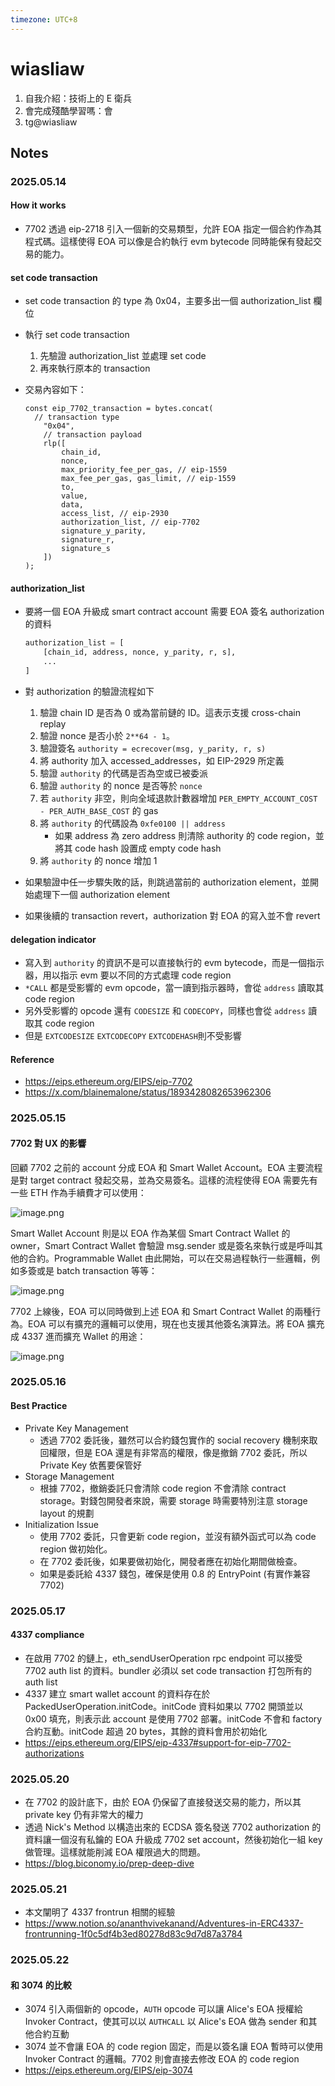 ```yaml
---
timezone: UTC+8
---
```



# wiasliaw

1. 自我介紹：技術上的 E 衛兵
2. 會完成殘酷學習嗎：會
3. tg@wiasliaw

## Notes

<!-- Content_START -->

### 2025.05.14

#### How it works

- 7702 透過 eip-2718 引入一個新的交易類型，允許 EOA 指定一個合約作為其程式碼。這樣使得 EOA 可以像是合約執行 evm bytecode 同時能保有發起交易的能力。

#### set code transaction

- set code transaction 的 type 為 0x04，主要多出一個 authorization_list 欄位
- 執行 set code transaction
    1. 先驗證 authorization_list 並處理 set code
    2. 再來執行原本的 transaction
- 交易內容如下：
    
    ```tsx
    const eip_7702_transaction = bytes.concat(
      // transaction type
    	"0x04",
    	// transaction payload
    	rlp([
    		chain_id,
    		nonce,
    		max_priority_fee_per_gas, // eip-1559
    		max_fee_per_gas, gas_limit, // eip-1559
    		to,
    		value,
    		data,
    		access_list, // eip-2930
    		authorization_list, // eip-7702
    		signature_y_parity,
    		signature_r,
    		signature_s
    	])
    );
    ```
    

#### authorization_list

- 要將一個 EOA 升級成 smart contract account 需要 EOA 簽名 authorization 的資料
    
    ```python
    authorization_list = [
    	[chain_id, address, nonce, y_parity, r, s],
    	...
    ]
    ```
    
- 對 authorization 的驗證流程如下
    1. 驗證 chain ID 是否為 0 或為當前鏈的 ID。這表示支援 cross-chain replay
    2. 驗證 nonce 是否小於 `2**64 - 1`。
    3. 驗證簽名 `authority = ecrecover(msg, y_parity, r, s)`
    4. 將 authority 加入 accessed_addresses，如 EIP-2929 所定義
    5. 驗證 `authority` 的代碼是否為空或已被委派
    6. 驗證 `authority` 的 nonce 是否等於 `nonce`
    7. 若 `authority` 非空，則向全域退款計數器增加 `PER_EMPTY_ACCOUNT_COST - PER_AUTH_BASE_COST` 的 gas
    8. 將 `authority` 的代碼設為 `0xfe0100 || address`
        - 如果 address 為 zero address 則清除 authority 的 code region，並將其 code hash 設置成 empty code hash
    9. 將 `authority` 的 nonce 增加 1
- 如果驗證中任一步驟失敗的話，則跳過當前的 authorization element，並開始處理下一個 authorization element
- 如果後續的 transaction revert，authorization 對 EOA 的寫入並不會 revert

#### delegation indicator

- 寫入到 `authority` 的資訊不是可以直接執行的 evm bytecode，而是一個指示器，用以指示 evm 要以不同的方式處理 code region
- `*CALL` 都是受影響的 evm opcode，當一讀到指示器時，會從 `address` 讀取其 code region
- 另外受影響的 opcode 還有 `CODESIZE` 和 `CODECOPY`，同樣也會從 `address` 讀取其 code region
- 但是 `EXTCODESIZE` `EXTCODECOPY` `EXTCODEHASH`則不受影響

#### Reference

- https://eips.ethereum.org/EIPS/eip-7702
- https://x.com/blainemalone/status/1893428082653962306

### 2025.05.15

#### 7702 對 UX 的影響

回顧 7702 之前的 account 分成 EOA 和 Smart Wallet Account。EOA 主要流程是對 target contract 發起交易，並為交易簽名。這樣的流程使得 EOA 需要先有一些 ETH 作為手續費才可以使用：

![image.png](https://img.notionusercontent.com/s3/prod-files-secure%2F0e13fc79-68f6-4250-ac7b-770fd24029db%2Fac7d5225-2a67-49e0-8788-0ae5ccd3d210%2Fimage.png/size/w=2000?exp=1747293492&sig=jH2hf3EM29JNlwlWFWi-KMT7rPKO4VJgwJ5s-Km7YF4&id=1f4098e3-5fa6-8016-99f4-e6d7e4548602&table=block&userId=b83e83cc-a393-4f23-82e9-22582fd02e8d)

Smart Wallet Account 則是以 EOA 作為某個 Smart Contract Wallet 的 owner，Smart Contract Wallet 會驗證 msg.sender 或是簽名來執行或是呼叫其他的合約。Programmable Wallet 由此開始，可以在交易過程執行一些邏輯，例如多簽或是 batch transaction 等等：

![image.png](https://img.notionusercontent.com/s3/prod-files-secure%2F0e13fc79-68f6-4250-ac7b-770fd24029db%2Fbd3fc784-08bb-422c-8bf7-bc82ae1ebd98%2Fimage.png/size/w=2000?exp=1747293581&sig=MtVUNMdLfSShyzVBveMOQDR3fKaWg7P9kvF1Bu64Uls&id=1f4098e3-5fa6-808c-90ff-d47e26697497&table=block&userId=b83e83cc-a393-4f23-82e9-22582fd02e8d)

7702 上線後，EOA 可以同時做到上述 EOA 和 Smart Contract Wallet 的兩種行為。EOA 可以有擴充的邏輯可以使用，現在也支援其他簽名演算法。將 EOA 擴充成 4337 進而擴充 Wallet 的用途：

![image.png](https://img.notionusercontent.com/s3/prod-files-secure%2F0e13fc79-68f6-4250-ac7b-770fd24029db%2Fc93bc3cc-0794-4502-9b79-d0bf0e7d1617%2Fimage.png/size/w=2000?exp=1747293605&sig=CQyGE6ievAM0BLLk7BnYL86YWwp5Te-2-R4Lpc1fXss&id=1f4098e3-5fa6-80e2-9b9b-e67859af1c31&table=block&userId=b83e83cc-a393-4f23-82e9-22582fd02e8d)

### 2025.05.16

#### Best Practice

- Private Key Management
    - 透過 7702 委託後，雖然可以合約錢包實作的 social recovery 機制來取回權限，但是 EOA 還是有非常高的權限，像是撤銷 7702 委託，所以 Private Key 依舊要保管好
- Storage Management
    - 根據 7702，撤銷委託只會清除 code region 不會清除 contract storage。對錢包開發者來說，需要 storage 時需要特別注意 storage layout 的規劃
- Initialization Issue
    - 使用 7702 委託，只會更新 code region，並沒有額外函式可以為 code region 做初始化。
    - 在 7702 委託後，如果要做初始化，開發者應在初始化期間做檢查。
    - 如果是委託給 4337 錢包，確保是使用 0.8 的 EntryPoint (有實作兼容 7702)

### 2025.05.17

#### 4337 compliance

- 在啟用 7702 的鏈上，eth_sendUserOperation rpc endpoint 可以接受 7702 auth list 的資料。bundler 必須以 set code transaction 打包所有的 auth list
- 4337 建立 smart wallet account 的資料存在於 PackedUserOperation.initCode。initCode 資料如果以 7702 開頭並以 0x00 填充，則表示此 account 是使用 7702 部署。initCode 不會和 factory 合約互動。initCode 超過 20 bytes，其餘的資料會用於初始化
- https://eips.ethereum.org/EIPS/eip-4337#support-for-eip-7702-authorizations

### 2025.05.20

- 在 7702 的設計底下，由於 EOA 仍保留了直接發送交易的能力，所以其 private key 仍有非常大的權力
- 透過 Nick's Method 以構造出來的 ECDSA 簽名發送 7702 authorization 的資料讓一個沒有私鑰的 EOA 升級成 7702 set account，然後初始化一組 key 做管理。這樣就能削減 EOA 權限過大的問題。
- https://blog.biconomy.io/prep-deep-dive

### 2025.05.21

- 本文闡明了 4337 frontrun 相關的經驗
- https://www.notion.so/ananthvivekanand/Adventures-in-ERC4337-frontrunning-1f0c5df4b3ed80278d83c9d7d87a3784

### 2025.05.22

#### 和 3074 的比較

- 3074 引入兩個新的 opcode，`AUTH` opcode 可以讓 Alice's EOA 授權給 Invoker Contract，使其可以以 `AUTHCALL` 以 Alice's EOA 做為 sender 和其他合約互動
- 3074 並不會讓 EOA 的 code region 固定，而是以簽名讓 EOA 暫時可以使用 Invoker Contract 的邏輯。7702 則會直接去修改 EOA 的 code region
- https://eips.ethereum.org/EIPS/eip-3074

<!-- Content_END -->
